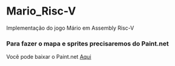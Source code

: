 # Mario_Risc-V
 Implementação do jogo Mário em Assembly Risc-V

### **Para fazer o mapa e sprites precisaremos do Paint.net**

Você pode baixar o Paint.net [Aqui](https://www.dotpdn.com/downloads/pdn.html)
